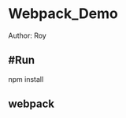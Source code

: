 # Webpack_Demo

Author: Roy

#Run
----------------------------
npm install

webpack
----------------------------